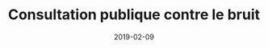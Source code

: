 ---
layout: default
date: 2019-02-09
img: 
category: presse
title: "Consultation publique contre le bruit"
description: "Participez à consultation publique contre le bruit des territoires de Marseille Provence. En ligne ou en mairie, consultez les modalités de participation. Jusqu'au <strong>28 février 2019</strong>, dépêchez-vous !"
linkdoc: 
nextdate:
tags: lutte-contre-le-bruit
doclink: 'https://www.registre-numerique.fr/consult-ppbe-marseille-provence'
---